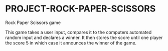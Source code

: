 # PROJECT-ROCK-PAPER-SCISSORS
Rock Paper Scissors game

This game takes a user input, compares it to the computers automated random input and declares a winner. It then stores the score until 
one player the score 5 in which case it announces the winner of the game. 
